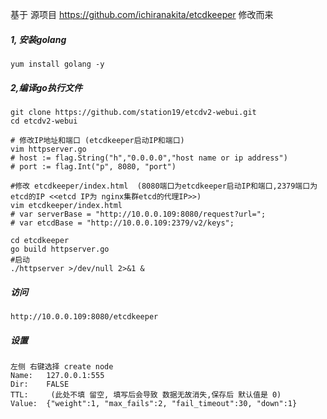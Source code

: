 基于 源项目 https://github.com/ichiranakita/etcdkeeper 修改而来
##### 1, 安装golang
```
yum install golang -y
```
##### 2,编译go执行文件
```
git clone https://github.com/station19/etcdv2-webui.git
cd etcdv2-webui

# 修改IP地址和端口 (etcdkeeper启动IP和端口)
vim httpserver.go
# host := flag.String("h","0.0.0.0","host name or ip address")
# port := flag.Int("p", 8080, "port")

#修改 etcdkeeper/index.html  (8080端口为etcdkeeper启动IP和端口,2379端口为 etcd的IP <<etcd IP为 nginx集群etcd的代理IP>>)
vim etcdkeeper/index.html
# var serverBase = "http://10.0.0.109:8080/request?url=";
# var etcdBase = "http://10.0.0.109:2379/v2/keys";
 
cd etcdkeeper
go build httpserver.go
#启动
./httpserver >/dev/null 2>&1 &
```

##### 访问 
```
http://10.0.0.109:8080/etcdkeeper
```

##### 设置
```
左侧 右键选择 create node
Name:	127.0.0.1:555
Dir:	FALSE
TTL:	 (此处不填 留空, 填写后会导致 数据无故消失,保存后 默认值是 0)
Value:	{"weight":1, "max_fails":2, "fail_timeout":30, "down":1}
```
